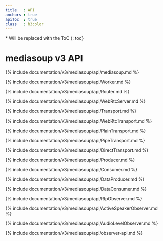 ```yaml
---
title   : API
anchors : true
apiToc  : true
class   : h3color
---
```



<div markdown="1" class="api-toc-wrapper">
  * Will be replaced with the ToC
  {: toc}
</div>

<div markdown="1" class="api-toc-button">
</div>


# mediasoup v3 API

{% include documentation/v3/mediasoup/api/mediasoup.md %}

{% include documentation/v3/mediasoup/api/Worker.md %}

{% include documentation/v3/mediasoup/api/Router.md %}

{% include documentation/v3/mediasoup/api/WebRtcServer.md %}

{% include documentation/v3/mediasoup/api/Transport.md %}

{% include documentation/v3/mediasoup/api/WebRtcTransport.md %}

{% include documentation/v3/mediasoup/api/PlainTransport.md %}

{% include documentation/v3/mediasoup/api/PipeTransport.md %}

{% include documentation/v3/mediasoup/api/DirectTransport.md %}

{% include documentation/v3/mediasoup/api/Producer.md %}

{% include documentation/v3/mediasoup/api/Consumer.md %}

{% include documentation/v3/mediasoup/api/DataProducer.md %}

{% include documentation/v3/mediasoup/api/DataConsumer.md %}

{% include documentation/v3/mediasoup/api/RtpObserver.md %}

{% include documentation/v3/mediasoup/api/ActiveSpeakerObserver.md %}

{% include documentation/v3/mediasoup/api/AudioLevelObserver.md %}

{% include documentation/v3/mediasoup/api/observer-api.md %}
